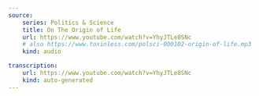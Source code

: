 ```yaml
---
source:
    series: Politics & Science
    title: On The Origin of Life
    url: https://www.youtube.com/watch?v=YhyJTLe8SNc
    # also https://www.toxinless.com/polsci-000102-origin-of-life.mp3
    kind: audio

transcription:
    url: https://www.youtube.com/watch?v=YhyJTLe8SNc
    kind: auto-generated
---
```

